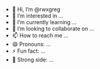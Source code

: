 - 👋 Hi, I’m @rwxgreg
- 👀 I’m interested in ...
- 🌱 I’m currently learning ...
- 💞️ I’m looking to collaborate on ...
- 📫 How to reach me ...
- 😄 Pronouns: ...
- ⚡ Fun fact: ...
- 💪 Strong side: ...

<!---
rwxgreg/rwxgreg is a ✨ special ✨ repository because its `README.md` (this file) appears on your GitHub profile.
You can click the Preview link to take a look at your changes.
--->
